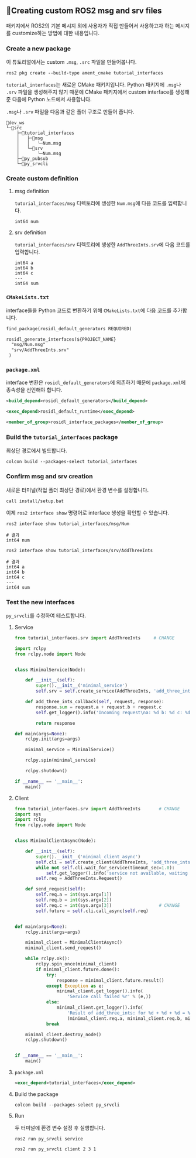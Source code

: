 ## 📕Creating custom ROS2 msg and srv files

패키지에서 ROS2의 기본 메시지 외에 사용자가 직접 만들어서 사용하고자 하는 메시지를 customize하는 방법에 대한 내용입니다.

### Create a new package

이 튜토리얼에서는 custom `.msg`, `.src` 파일을 만들어봅니다.

```shell
ros2 pkg create --build-type ament_cmake tutorial_interfaces
```

`tutorial_interfaces`는 새로운 CMake 패키지입니다. Python 패키지에 `.msg`나 `.srv` 파일을 생성해주지 않기 때문에 CMake 패키지에서 custom interface를 생성해준 다음에 Python 노드에서 사용합니다.

`.msg`나 `.srv` 파일을 다음과 같은 폴더 구조로 만들어 줍니다.

```
📁dev_ws
└─📁src
    ├─📁tutorial_interfaces
    │   ├─📁msg
    │   │   └─Num.msg
    │   └─📁srv
    │       └─Num.msg
    ├─📁py_pubsub
    └─📁py_srvcli
```

### Create custom definition

1. msg definition

   `tutorial_interfaces/msg` 디렉토리에 생성한 `Num.msg`에 다음 코드를 입력합니다.

   ```msg
   int64 num
   ```

2. srv definition

   `tutorial_interfaces/srv` 디렉토리에 생성한 `AddThreeInts.srv`에 다음 코드를 입력합니다.

   ```srv
   int64 a
   int64 b
   int64 c
   ---
   int64 sum
   ```

### `CMakeLists.txt`

interface들을 Python 코드로 변환하기 위해 `CMakeLists.txt`에 다음 코드를 추가합니다.

```txt
find_package(rosidl_default_generators REQUIRED)

rosidl_generate_interfaces(${PROJECT_NAME}
  "msg/Num.msg"
  "srv/AddThreeInts.srv"
 )
```

### `package.xml`

interface 변환은  `rosidl_default_generators`에 의존하기 때문에 `package.xml`에 종속성을 선언해야 합니다.

```xml
<build_depend>rosidl_default_generators</build_depend>

<exec_depend>rosidl_default_runtime</exec_depend>

<member_of_group>rosidl_interface_packages</member_of_group>
```

### Build the `tutorial_interfaces` package

최상단 경로에서 빌드합니다.

```shell
colcon build --packages-select tutorial_interfaces
```

### Confirm msg and srv creation

새로운 터미널(작업 폴더 최상단 경로)에서 환경 변수를 설정합니다.

```shell
call install/setup.bat
```

이제 `ros2 interface show` 명령어로 interface 생성을 확인할 수 있습니다.

```shell
ros2 interface show tutorial_interfaces/msg/Num

# 결과
int64 num

ros2 interface show tutorial_interfaces/srv/AddThreeInts

# 결과
int64 a
int64 b
int64 c
---
int64 sum
```

### Test the new interfaces

`py_srvcli`를 수정하여 테스트합니다.

1. Service

   ```python
   from tutorial_interfaces.srv import AddThreeInts     # CHANGE
   
   import rclpy
   from rclpy.node import Node
   
   
   class MinimalService(Node):
   
       def __init__(self):
           super().__init__('minimal_service')
           self.srv = self.create_service(AddThreeInts, 'add_three_ints', self.add_three_ints_callback)        # CHANGE
   
       def add_three_ints_callback(self, request, response):
           response.sum = request.a + request.b + request.c                                                  # CHANGE
           self.get_logger().info('Incoming request\na: %d b: %d c: %d' % (request.a, request.b, request.c)) # CHANGE
   
           return response
   
   def main(args=None):
       rclpy.init(args=args)
   
       minimal_service = MinimalService()
   
       rclpy.spin(minimal_service)
   
       rclpy.shutdown()
   
   if __name__ == '__main__':
       main()
   ```

2. Client

   ```python
   from tutorial_interfaces.srv import AddThreeInts       # CHANGE
   import sys
   import rclpy
   from rclpy.node import Node
   
   
   class MinimalClientAsync(Node):
   
       def __init__(self):
           super().__init__('minimal_client_async')
           self.cli = self.create_client(AddThreeInts, 'add_three_ints')       # CHANGE
           while not self.cli.wait_for_service(timeout_sec=1.0):
               self.get_logger().info('service not available, waiting again...')
           self.req = AddThreeInts.Request()                                   # CHANGE
   
       def send_request(self):
           self.req.a = int(sys.argv[1])
           self.req.b = int(sys.argv[2])
           self.req.c = int(sys.argv[3])                  # CHANGE
           self.future = self.cli.call_async(self.req)
   
   
   def main(args=None):
       rclpy.init(args=args)
   
       minimal_client = MinimalClientAsync()
       minimal_client.send_request()
   
       while rclpy.ok():
           rclpy.spin_once(minimal_client)
           if minimal_client.future.done():
               try:
                   response = minimal_client.future.result()
               except Exception as e:
                   minimal_client.get_logger().info(
                       'Service call failed %r' % (e,))
               else:
                   minimal_client.get_logger().info(
                       'Result of add_three_ints: for %d + %d + %d = %d' %                               # CHANGE
                       (minimal_client.req.a, minimal_client.req.b, minimal_client.req.c, response.sum)) # CHANGE
               break
   
       minimal_client.destroy_node()
       rclpy.shutdown()
   
   
   if __name__ == '__main__':
       main()
   ```

3. `package.xml`

   ```xml
   <exec_depend>tutorial_interfaces</exec_depend>
   ```

4. Build the package

   ```shell
   colcon build --packages-select py_srvcli
   ```

5. Run

   두 터미널에 환경 변수 설정 후 실행합니다.

   ```shell
   ros2 run py_srvcli service
   ```

   ```shell
   ros2 run py_srvcli client 2 3 1
   ```


